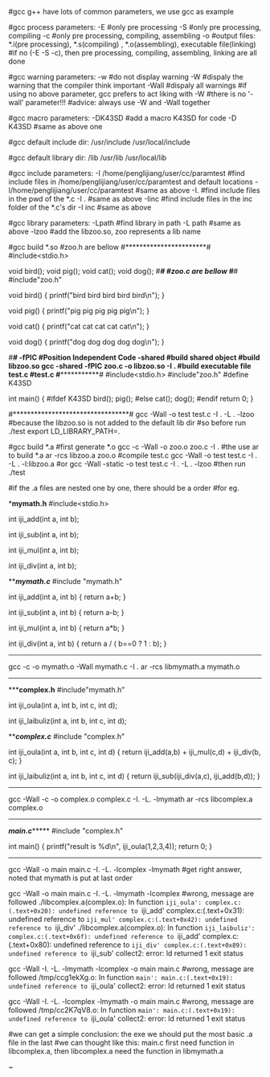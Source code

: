 #gcc g++ have lots of common parameters, we use gcc as example

#gcc process parameters:
-E   #only pre processing
-S   #only pre processing, compiling
-c   #only pre processing, compiling, assembling
-o   #output files: *.i(pre processing), *.s(compiling) , *.o(assembling), executable file(linking)
#if no (-E -S -c), then pre processing, compiling, assembling, linking are all done 

#gcc warning parameters:
-w      #do not display warning
-W      #dispaly the warning that the compiler think important
-Wall   #dispaly all warnings
#if using no above parameter, gcc prefers to act liking with -W
#there is no '-wall' parameter!!!
#advice: always use -W and -Wall together

#gcc macro parameters:
-DK43SD   #add a macro K43SD for code
-D K43SD  #same as above one

#gcc default include dir:
/usr/include
/usr/local/include

#gcc default library dir:
/lib
/usr/lib
/usr/local/lib

#gcc include parameters:
-I /home/penglijiang/user/cc/paramtest   #find include files in /home/penglijiang/user/cc/paramtest and default locations
-I/home/penglijiang/user/cc/paramtest    #same as above
-I.                                      #find include files in the pwd of the *.c
-I .                                     #same as above
-Iinc                                    #find include files in the inc folder of the *.c's dir
-I inc                                   #same as above

#gcc library parameters:
-Lpath              #find library in path
-L path             #same as above
-lzoo               #add the libzoo.so, zoo represents a lib name

#gcc build *.so
#zoo.h are bellow
#***********************#
#include<stdio.h>

void bird();
void pig();
void cat();
void dog();
#***********************#
#zoo.c are bellow
#***********************#
#include"zoo.h"

void bird()
{
  printf("bird bird bird bird bird\n");
}

void pig()
{
  printf("pig pig pig pig pig\n");
}

void cat()
{
  printf("cat cat cat cat cat\n");
}

void dog()
{
  printf("dog dog dog dog dog\n");
}

#**********************#
-fPIC     #Position Independent Code
-shared   #build shared object
#build libzoo.so
gcc -shared -fPIC zoo.c -o libzoo.so -I .
#build executable file test.c
#test.c
#*********************************#
#include<stdio.h>
#include"zoo.h"
#define K43SD

int main()
{
#ifdef K43SD
  bird();
  pig();
#else
  cat();
  dog();
#endif
  return 0;
}

#*********************************#
gcc -Wall -o test test.c -I . -L . -lzoo
#because the libzoo.so is not added to the default lib dir
#so before run ./test
export LD_LIBRARY_PATH=.

#gcc build *.a
#first generate *.o
gcc -c -Wall -o zoo.o zoo.c -I .
#the use ar to build *.a
ar -rcs libzoo.a zoo.o
#compile test.c
gcc -Wall -o test test.c -I . -L . -l:libzoo.a
#or
gcc -Wall -static -o test test.c -I . -L . -lzoo
#then run ./test


#if the .a files are nested one by one, there should be a order
#for eg.

*******************mymath.h******************
#include<stdio.h>

int iji_add(int a, int b);

int iji_sub(int a, int b);

int iji_mul(int a, int b);

int iji_div(int a, int b);

*******************mymath.c*****************
#include "mymath.h"

int iji_add(int a, int b) {
  return a+b;
}

int iji_sub(int a, int b) {
  return a-b;
}

int iji_mul(int a, int b) {
  return a*b;
}

int iji_div(int a, int b) {
  return a / ( b==0 ? 1 : b);
}
*****************************************
gcc -c -o mymath.o -Wall mymath.c -I .
ar -rcs libmymath.a mymath.o
****************************************

*****************complex.h**************
#include"mymath.h"

int iji_oula(int a, int b, int c, int d);

int iji_laibuliz(int a, int b, int c, int d);

*****************complex.c***************
#include "complex.h"

int iji_oula(int a, int b, int c, int d) {
    return iji_add(a,b) + iji_mul(c,d) + iji_div(b, c);
}


int iji_laibuliz(int a, int b, int c, int d) {
    return iji_sub(iji_div(a,c), iji_add(b,d));
}
*******************************************
gcc -Wall -c -o complex.o complex.c -I. -L. -lmymath
ar -rcs libcomplex.a complex.o
*********************************************

*****************main.c**********************
#include "complex.h"

int main() {
  printf("result is %d\n", iji_oula(1,2,3,4));
  return 0;
}
*********************************************
gcc -Wall -o main main.c -I. -L. -lcomplex -lmymath #get right answer, noted that mymath is put at last order


gcc -Wall -o main main.c -I. -L. -lmymath -lcomplex #wrong, message are followed
./libcomplex.a(complex.o): In function `iji_oula':
complex.c:(.text+0x20): undefined reference to `iji_add'
complex.c:(.text+0x31): undefined reference to `iji_mul'
complex.c:(.text+0x42): undefined reference to `iji_div'
./libcomplex.a(complex.o): In function `iji_laibuliz':
complex.c:(.text+0x6f): undefined reference to `iji_add'
complex.c:(.text+0x80): undefined reference to `iji_div'
complex.c:(.text+0x89): undefined reference to `iji_sub'
collect2: error: ld returned 1 exit status

gcc -Wall -I. -L. -lmymath -lcomplex -o main main.c #wrong, message are followed
/tmp/ccg1ekXg.o: In function `main':
main.c:(.text+0x19): undefined reference to `iji_oula'
collect2: error: ld returned 1 exit status

gcc -Wall -I. -L. -lcomplex -lmymath -o main main.c #wrong, message are followed
/tmp/cc2K7qV8.o: In function `main':
main.c:(.text+0x19): undefined reference to `iji_oula'
collect2: error: ld returned 1 exit status

#we can get a simple conclusion: the exe we should put the most basic .a file in the last
#we can thought like this: main.c first need function in libcomplex.a, then libcomplex.a need the function in libmymath.a

~
